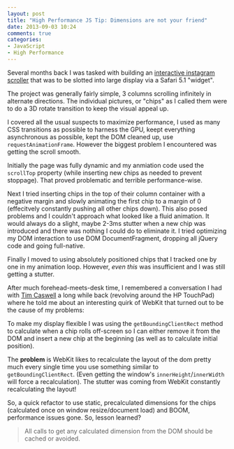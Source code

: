 ```yaml
---
layout: post
title: "High Performance JS Tip: Dimensions are not your friend"
date: 2013-09-03 10:24
comments: true
categories: 
- JavaScript
- High Performance
---
```


Several months back I was tasked with building an [interactive instagram scroller](https://twitter.com/NikeNYC/status/322955662013374464/photo/1) 
that was to be slotted into large display via a Safari 5.1 "widget".

The project was generally fairly simple, 3 columns scrolling infinitely in alternate directions. 
The individual pictures, or "chips" as I called them were to do a 3D rotate transition to keep 
the visual appeal up. 

I covered all the usual suspects to maximize performance, I used as many CSS transitions as possible
to harness the GPU, keept everything asynchronous as possible, kept the DOM cleaned up, use `requestAnimationFrame`. 
However the biggest problem I encountered was getting the scroll smooth.

Initially the page was fully dynamic and my anmiation code used the `scrollTop` property (while 
inserting new chips as needed to prevent stoppage). That proved problematic and terrible performance-wise.

Next I tried inserting chips in the top of their column container with a negative margin and slowly
animating the first chip to a margin of 0 (effecitvely constantly pushing all other chips down). This
also posed problems and I couldn't approach what looked like a fluid animation. It would always do a slight,
maybe 2-3ms stutter when a new chip was introduced and there was nothing I could do to eliminate it. I tried
optimizing my DOM interaction to use DOM DocumentFragment, dropping all jQuery code and going full-native.

Finally I moved to using absolutely positioned chips that I tracked one by one in my animation loop. However,
*even this* was insufficient and I was still getting a stutter.

After much forehead-meets-desk time, I remembered a conversation I had with [Tim Caswell](https://twitter.com/creationix)
a long while back (revolving around the HP TouchPad) where he told me about an interesting quirk of WebKit that
turned out to be the cause of my problems:

To make my display flexible I was using the `getBoundingClientRect` method to calculate when a chip rolls off-screen
so I can either remove it from the DOM and insert a new chip at the beginning (as well as to calculate initial position).

The **problem** is WebKit likes to recalculate the layout of the dom pretty much every single time you use something 
similar to `getBoundingClientRect`. (Even getting the window's `innerHeight`/`innerWidth` will force a recalculation).
The stutter was coming from WebKit constantly recalculating the layout!

So, a quick refactor to use static, precalculated dimensions for the chips (calculated once on window resize/document load)
and BOOM, performance issues gone. So, lesson learned?

> All calls to get any calculated dimension from the DOM should be cached or avoided.

